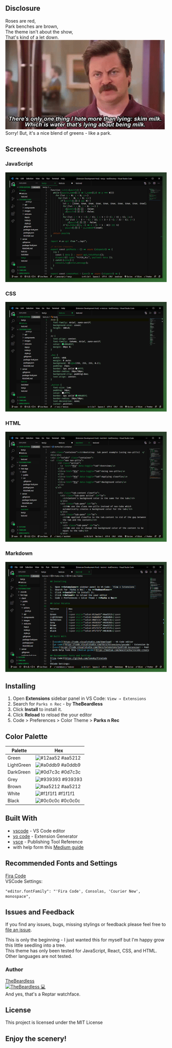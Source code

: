 ## Disclosure
Roses are red,  
Park benches are brown,  
The theme isn't about the show,  
That's kind of a let down.  
![RonSwansonGIF](/assets/RonSwansonGIF.gif)  
Sorry!
But, it's a nice blend of greens - like a park.

## Screenshots
### JavaScript
![codePreview](/assets/javascipt.png)
### CSS
![codePreview](/assets/css.png)
### HTML
![codePreview](/assets/html.png)
### Markdown
![codePreview](/assets/markdown.png)

## Installing

1.  Open **Extensions** sidebar panel in VS Code: `View → Extensions`
2.  Search for `Parks n Rec` - by **TheBeardless**
3.  Click **Install** to install it.
4.  Click **Reload** to reload the your editor
5.  Code > Preferences > Color Theme > **Parks n Rec**

## Color Palette

Palette      | Hex       
---          | ---       
Green        | ![#12aa52](https://placehold.it/35/12aa52/?text=+) #aa5212
LightGreen   | ![#a0ddb9](https://placehold.it/35/a0ddb9/?text=+) #a0ddb9
DarkGreen    | ![#0d7c3c](https://placehold.it/35/0d7c3c/?text=+) #0d7c3c
Grey         | ![#939393](https://placehold.it/35/939393/?text=+) #939393
Brown        | ![#aa5212](https://placehold.it/35/aa5212/?text=+) #aa5212
White        | ![#f1f1f1](https://placehold.it/35/f1f1f1/?text=+) #f1f1f1
Black        | ![#0c0c0c](https://placehold.it/35/0c0c0c/?text=+) #0c0c0c

## Built With

- [vscode](https://code.visualstudio.com/download) - VS Code editor
- [yo code](https://code.visualstudio.com/docs/extensions/yocode) - Extension Generator
- [vsce](https://code.visualstudio.com/docs/extensions/publish-extension) - Publishing Tool Reference
- with help form this [Medium guide](https://medium.com/wearelaika/vscode-create-your-own-custom-theme-extension-96c67bd753f6)
  
## Recommended Fonts and Settings
[Fira Code](https://github.com/tonsky/FiraCode  
)  
VSCode Settings:
```
"editor.fontFamily": "'Fira Code', Consolas, 'Courier New', monospace",
```

## Issues and Feedback
If you find any issues, bugs, missing stylings or feedback please feel free to [file an issue](https://github.com/TheBeardless/parksNRec/issues).

This is only the beginning - I just wanted this for myself but I'm happy grow this little seedling into a tree.  
This theme has only been tested for JavaScript, React, CSS, and HTML. Other languages are not tested.

### Author

[TheBeardless](https://github.com/TheBeardless)  
[![TheBeardless 💻](https://avatars0.githubusercontent.com/u/12745493?s=60&v=4)](https://github.com/TheBeardless)  
And yes, that's a Reptar watchface.

## License

This project is licensed under the MIT License

## Enjoy the scenery!